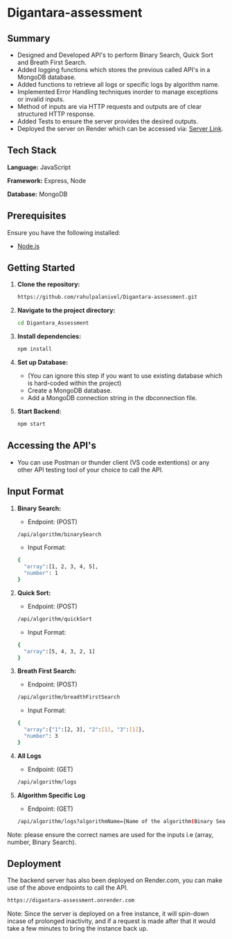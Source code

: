 # Digantara-assessment

## Summary
- Designed and Developed API's to perform Binary Search, Quick Sort and Breath First Search.
- Added logging functions which stores the previous called API's in a MongoDB database.
- Added functions to retrieve all logs or specific logs by algorithm name.
- Implemented Error Handling techniques inorder to manage exceptions or invalid inputs. 
- Method of inputs are via HTTP requests and outputs are of clear structured HTTP response.
- Added Tests to ensure the server provides the desired outputs.
- Deployed the server on Render which can be accessed via: [Server Link](https://digantara-assessment.onrender.com/).


## Tech Stack

**Language:** JavaScript

**Framework:** Express, Node

**Database:** MongoDB

## Prerequisites

Ensure you have the following installed:

- [Node.js](https://nodejs.org/)

## Getting Started

1. **Clone the repository:**

   ```bash
   https://github.com/rahulpalanivel/Digantara-assessment.git
   ```

2. **Navigate to the project directory:**

   ```bash
   cd Digantara_Assessment
   ```

3. **Install dependencies:**

   ```bash
   npm install
   ```

4. **Set up Database:**
   - (You can ignore this step if you want to use existing database which is hard-coded within the project)
   - Create a MongoDB database.
   - Add a MongoDB connection string in the dbconnection file.

5. **Start Backend:**

   ```bash
   npm start
   ```

## Accessing the API's
- You can use Postman or thunder client (VS code extentions) or any other API testing tool of your choice to call the API.

## Input Format



1. **Binary Search:**

   - Endpoint: (POST)
     
   ```bash
   /api/algorithm/binarySearch
   ```

   - Input Format:

   ```bash
   {
     "array":[1, 2, 3, 4, 5],
     "number": 1
   }
   ```
   
      
2. **Quick Sort:**

   - Endpoint: (POST)
     
   ```bash
   /api/algorithm/quickSort
   ```

   - Input Format:

   ```bash
   {
     "array":[5, 4, 3, 2, 1]
   }
   ```
   
3. **Breath First Search:**

   - Endpoint: (POST)
     
   ```bash
   /api/algorithm/breadthFirstSearch
   ```

   - Input Format:

   ```bash
   {
     "array":{"1":[2, 3], "2":[1], "3":[1]},
     "number": 3
   }
   ```

4. **All Logs**

   - Endpoint: (GET)
  
   ```bash
   /api/algorithm/logs
   ```

5. **Algorithm Specific Log**

   - Endpoint: (GET)
  
   ```bash
   /api/algorithm/logs?algorithmName={Name of the algorithm(Binary Search, Quick Sort, Breath First Search)}
   ```

Note: please ensure the correct names are used for the inputs i.e (array, number, Binary Search).

## Deployment
The backend server has also been deployed on Render.com, you can make use of the above endpoints to call the API.

   ```bash
   https://digantara-assessment.onrender.com
   ```
Note: Since the server is deployed on a free instance, it will spin-down incase of prolonged inactivity, and if a request is made after that it would take a few minutes to bring the instance back up.
